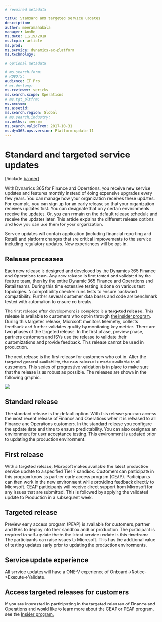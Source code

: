 ```yaml
---
# required metadata

title: Standard and targeted service updates
description: 
author: meeramahabala
manager: AnnBe
ms.date: 11/19/2018
ms.topic: article
ms.prod: 
ms.service: dynamics-ax-platform
ms.technology: 

# optional metadata

# ms.search.form: 
# ROBOTS: 
audience: IT Pro
# ms.devlang: 
ms.reviewer: sericks
ms.search.scope: Operations
# ms.tgt_pltfrm: 
ms.custom: 
ms.assetid: 
ms.search.region: Global
# ms.search.industry: 
ms.author: meeram
ms.search.validFrom: 2017-10-31
ms.dyn365.ops.version: Platform update 11
---
```


# Standard and targeted service updates

[!include [banner](../includes/banner.md)]

With Dynamics 365 for Finance and Operations, you receive new service updates and features monthly instead of doing expensive upgrades every few years. You can manage how your organization receives these updates. For example, you can sign up for an early release so that your organization receives updates first. You can designate that only certain environments receive the updates. Or, you can remain on the default release schedule and receive the updates later. This article explains the different release options and how you can use them for your organization.

Service updates will contain application (including financial reporting and Retail) and platform changes that are critical improvements to the service including regulatory updates. New experiences will be opt-in.

## Release processes
Each new release is designed and developed by the Dynamics 365 Finance and Operations team. Any new release is first tested and validated by the feature team, then by the entire Dynamic 365 Finance and Operations and Retail teams. During this time extensive testing is done on various test topologies. A compatibility checker runs tests to ensure backward compatibility. Further several customer data bases and code are benchmark tested with automation to ensure no breaks.

The first release after development is complete is a **targeted release.** This release is available to customers who opt-in through [the insider program](https://experience.dynamics.com/). During this targeted release, Microsoft monitors telemetry, collects feedback and further validates quality by monitoring key metrics. There are two phases of the targeted release. In the first phase, preview phase, partners customers and ISVs use the release to validate their customizations and provide feedback. This release cannot be used in production.

The next release is the first release for customers who opt in. After the targeted general availability, the new release is made available to all customers. This series of progressive validation is in place to make sure that the release is as robust as possible. The releases are shown in the following graphic.

![](media/814cefcc8bc1b2fd60f37ed5ae37ea88.png)

## Standard release
The standard release is the default option. With this release you can access the most recent release of Finance and Operations when it is released to all Finance and Operations customers. In the standard release you configure the update date and time to ensure predictability. You can also designate an environment for user acceptance testing. This environment is updated prior to updating the production environment.

## First release
With a targeted release, Microsoft makes available the latest production service update to a specified Tier 2 sandbox. Customers can participate in this program know as partner early access program (CEAP). Participants can then work in the new environment while providing feedback directly to Microsoft. CEAP participants will receive direct support from Microsoft for any issues that are submitted. This is followed by applying the validated update to Production in a subsequent week.

## Targeted release
Preview early access program (PEAP) is available for customers, partner and ISVs to deploy into their sandbox and/ or production. The participant is required to self-update the to the latest service update in this timeframe. The participants can raise issues to Microsoft. This has the additional value of testing updates early prior to updating the production environments.

## Service update experience
All service updates will have a ONE-V experience of Onboard-\>Notice-\>Execute-\>Validate.

## Access targeted releases for customers
If you are interested in participating in the targeted releases of Finance and Operations and would like to learn more about the CEAP or PEAP program, see the [Insider program.](https://experience.dynamics.com/)
